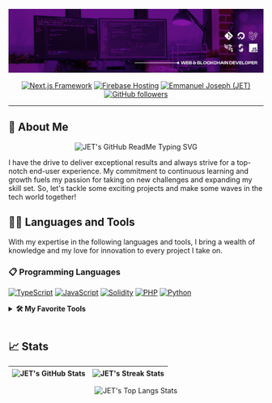 <p align="center"><img alt="JET GitHub Readme Header" src="./public/media/github/emmanueljet-gh-readme-header.png" /></p>

<p align="center">
  <a href="https://nextjs.org" target="_blank"><img src="https://img.shields.io/badge/Framework-NextJS?logo=next.js&label=Next.js&color=8b15ba" alt="Next.js Framework" /></a>
  <a href="https://firebase.com" target="_blank"><img src="https://img.shields.io/badge/Hosting-Firebase?logo=firebase&label=Firebase&color=8b15ba" alt="Firebase Hosting" /></a>
  <a href="https://emmanueljet.com" target="_blank"><img src="https://img.shields.io/website?down_color=red&down_message=Offiline&label=Preview&up_color=8b15ba&up_message=Online&url=https%3A%2F%2Femmanueljet.com" alt="Emmanuel Joseph (JET)" /></a>
  <a href="https://github.com/emmanuelJet?tab=followers" target="_blank"><img src="https://img.shields.io/github/followers/emmanuelJet?logo=github&color=8b15ba&label=Followers" alt="GitHub followers" /></a>
</p>

---

## 🚀 About Me

<p align="center"><img src="https://readme-typing-svg.demolab.com?font=Open+Sans&pause=1000&color=8b15ba&center=true&vCenter=true&width=435&lines=Greetings%2C+fellow+tech+enthusiasts!;+I+am+Emmanuel+Joseph+(JET)%2C;a+Web+and+Blockchain+Developer." alt="JET's GitHub ReadMe Typing SVG" /></p>

I have the drive to deliver exceptional results and always strive for a top-notch end-user experience. My commitment to continuous learning and growth fuels my passion for taking on new challenges and expanding my skill set. So, let's tackle some exciting projects and make some waves in the tech world together!

## 👨‍💻 Languages and Tools

With my expertise in the following languages and tools, I bring a wealth of knowledge and my love for innovation to every project I take on.

### 📋 Programming Languages

<p>
  <a href="https://github.com/search?q=user%3AemmanuelJet+language%3Atypescript&type=repositories"><img alt="TypeScript" src="https://img.shields.io/badge/TypeScript-007ACC.svg?logo=typescript&logoColor=white" /></a>
  <a href="https://github.com/search?q=user%3AemmanuelJet+language%3Ajavascript&type=repositories"><img alt="JavaScript" src="https://img.shields.io/badge/JavaScript-F7DF1E.svg?logo=javascript&logoColor=black" /></a>
  <a href="https://github.com/search?q=user%3AemmanuelJet+language%3Asolidity&type=repositories"><img alt="Solidity" src="https://img.shields.io/badge/Solidity-%23363636.svg?logo=solidity&logoColor=white" /></a>
  <a href="https://github.com/search?q=blade+user%3AemmanuelJet+language%3Aphp+OR+user%3AemmanuelJet+language%3Ablade&type=repositories"><img alt="PHP" src="https://img.shields.io/badge/PHP-777BB4.svg?logo=php&logoColor=white" /></a>
  <a href="https://github.com/search?q=user%3AemmanuelJet+language%3Apython&type=repositories"><img alt="Python" src="https://img.shields.io/badge/Python-14354C.svg?logo=python&logoColor=white" /></a>
</p>

<details>
  <summary><b>🛠️ My Favorite Tools</b></summary>

  <h4>🧰 Frameworks and Libraries</h4>
  <p>
    <img alt="Laravel" src="https://img.shields.io/badge/laravel-%23FF2D20.svg?logo=laravel&logoColor=white" />
    <img alt="Next.js" src="https://img.shields.io/badge/Next.js-black?logo=next.js&logoColor=white" />
    <img alt="Node.js" src="https://img.shields.io/badge/Node.js-43853D.svg?logo=node.js&logoColor=white" />
    <img alt="Express.js" src="https://img.shields.io/badge/Express.js-black.svg?logo=node.js&logoColor=white" />
    <img alt="Foundry" src="https://custom-icon-badges.demolab.com/badge/Foundry-E8E8E8.svg?logo=foundry" />
    <img alt="Hardhat" src="https://custom-icon-badges.demolab.com/badge/Hardhat-CCB200.svg?logo=hardhat" />
    <img alt="Truffle" src="https://custom-icon-badges.demolab.com/badge/Truffle-5e464d.svg?logo=truffle" />
    <img alt="Vyper" src="https://custom-icon-badges.demolab.com/badge/Vyper-FFFFFF.svg?logo=vyper" />
    <img alt="Web3.js" src="https://custom-icon-badges.demolab.com/badge/Web3.js-000000.svg?logo=web3-js&logoColor=white" />
    <img alt="Ether.js" src="https://custom-icon-badges.demolab.com/badge/Ether.js-FFFFFF.svg?logo=ether-js&logoColor=white" />
    <img alt="Tailwind" src="https://img.shields.io/badge/Tailwind-38bdf8.svg?logo=tailwindcss&logoColor=white" />
    <img alt="Bootstrap" src="https://img.shields.io/badge/Bootstrap-7952B3.svg?logo=bootstrap&logoColor=white" />
    <img alt="Material Design" src="https://img.shields.io/badge/Material%20Design-0081CB.svg?logo=material-design&logoColor=white" />
  </p>

  <h4>🗄️ Databases and Cloud Hosting</h4>
  <p>
    <img alt="Google Cloud" src ="https://img.shields.io/badge/Google%20Cloud-DB4437.svg?logo=googlecloud&logoColor=white" />
    <img alt="DigitalOcean" src ="https://img.shields.io/badge/DigitalOcean-0167ff.svg?logo=digitalOcean&logoColor=white" />
    <img alt="Heroku" src="https://img.shields.io/badge/Heroku-430098.svg?logo=heroku&logoColor=white" />
    <img alt="Firebase" src ="https://img.shields.io/badge/Firebase-FFC400.svg?logo=firebase&logoColor=white" />
    <img alt="Vercel" src="https://img.shields.io/badge/Vercel-000000.svg?logo=vercel&logoColor=white" />
    <img alt="GitHub Pages" src="https://img.shields.io/badge/GitHub%20Pages-327FC7.svg?logo=github&logoColor=white" />
    <img alt="Netlify" src="https://img.shields.io/badge/netlify-%23000000.svg?logo=netlify&logoColor=#00C7B7" />
    <img alt="MongoDB" src ="https://img.shields.io/badge/MongoDB-4ea94b.svg?logo=mongodb&logoColor=white" />
    <img alt="MySQL" src="https://img.shields.io/badge/MySQL-00f.svg?logo=mysql&logoColor=white" />
    <img alt="PostgreSQL" src ="https://img.shields.io/badge/PostgreSQL-316192.svg?logo=postgresql&logoColor=white" />
  </p>

  <h4>💻 Software and Tools</h4>
  <p>
    <img alt="Google Chrome" src="https://img.shields.io/badge/Google%20Chrome-FF0000.svg?logo=GoogleChrome&logoColor=white" />
    <img alt="Android" src="https://img.shields.io/badge/Android-3DDC84?logo=android&logoColor=white" />
    <img alt="macOS" src="https://img.shields.io/badge/mac%20os-000000.svg?logo=macos&logoColor=F0F0F0" />
    <img alt="Ubuntu" src="https://img.shields.io/badge/Ubuntu-E95420.svg?logo=ubuntu&logoColor=white" />
    <img alt="Brave" src="https://img.shields.io/badge/-Brave-FB542B?logo=brave&logoColor=white" />
    <img alt="Discord" src="https://img.shields.io/badge/-Discord-5865F2.svg?logo=discord&logoColor=white" />
    <img alt="Git" src="https://img.shields.io/badge/Git-F05033.svg?logo=git&logoColor=white" />
    <img alt="GitHub Actions" src="https://img.shields.io/badge/GitHub%20Actions-2671E5.svg?logo=github%20actions&logoColor=white" />
    <img alt="GitLab" src="https://img.shields.io/badge/gitlab-%23181717.svg?logo=gitlab&logoColor=white" />
    <img alt="Google Sheets" src="https://img.shields.io/badge/Sheets-34A853.svg?logo=google%20sheets&logoColor=white" />
    <img alt="Postman" src="https://img.shields.io/badge/Postman-FF6C37?logo=postman&logoColor=white" />
    <img alt="Visual Studio Code" src="https://img.shields.io/badge/Visual%20Studio%20Code-0078d7.svg?logo=visual-studio-code&logoColor=white" />
    <img alt="Slack" src="https://img.shields.io/badge/Slack-4A154B.svg?logo=slack&logoColor=white" />
    <img alt="Notion" src="https://img.shields.io/badge/Notion-010101.svg?logo=notion&logoColor=white" />
    <img alt="Jira" src="https://img.shields.io/badge/jira-%230A0FFF.svg?logo=jira&logoColor=white" />
  </p>
</details>
<br />

## 📈 Stats

| <img align="center" src="https://github-readme-stats.vercel.app/api?username=emmanuelJet&show_icons=true&include_all_commits=true&count_private=true&theme=midnight-purple&hide_border=true&hide=contribs" alt="JET's GitHub Stats" /> | <img align="center" src="https://streak-stats.demolab.com?user=emmanuelJet&count_private=true&theme=midnight-purple&hide_border=true" alt="JET's Streak Stats" /> |
| ------------- | ------------- |

<p align="center">
  <img src="https://github-readme-stats.vercel.app/api/top-langs/?username=emmanuelJet&layout=compact&hide=erlang,java,html,elixir,css,go,dart,vue,c%23,hack,objective-c,kotlin&count_private=true&theme=midnight-purple&hide_border=true" alt="JET's Top Langs Stats" />
</p>
